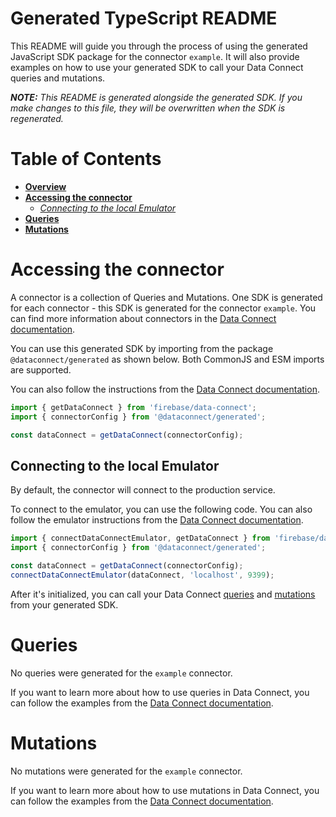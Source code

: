 # Generated TypeScript README
This README will guide you through the process of using the generated JavaScript SDK package for the connector `example`. It will also provide examples on how to use your generated SDK to call your Data Connect queries and mutations.

***NOTE:** This README is generated alongside the generated SDK. If you make changes to this file, they will be overwritten when the SDK is regenerated.*

# Table of Contents
- [**Overview**](#generated-javascript-readme)
- [**Accessing the connector**](#accessing-the-connector)
  - [*Connecting to the local Emulator*](#connecting-to-the-local-emulator)
- [**Queries**](#queries)
- [**Mutations**](#mutations)

# Accessing the connector
A connector is a collection of Queries and Mutations. One SDK is generated for each connector - this SDK is generated for the connector `example`. You can find more information about connectors in the [Data Connect documentation](https://firebase.google.com/docs/data-connect#how-does).

You can use this generated SDK by importing from the package `@dataconnect/generated` as shown below. Both CommonJS and ESM imports are supported.

You can also follow the instructions from the [Data Connect documentation](https://firebase.google.com/docs/data-connect/web-sdk#set-client).

```typescript
import { getDataConnect } from 'firebase/data-connect';
import { connectorConfig } from '@dataconnect/generated';

const dataConnect = getDataConnect(connectorConfig);
```

## Connecting to the local Emulator
By default, the connector will connect to the production service.

To connect to the emulator, you can use the following code.
You can also follow the emulator instructions from the [Data Connect documentation](https://firebase.google.com/docs/data-connect/web-sdk#instrument-clients).

```typescript
import { connectDataConnectEmulator, getDataConnect } from 'firebase/data-connect';
import { connectorConfig } from '@dataconnect/generated';

const dataConnect = getDataConnect(connectorConfig);
connectDataConnectEmulator(dataConnect, 'localhost', 9399);
```

After it's initialized, you can call your Data Connect [queries](#queries) and [mutations](#mutations) from your generated SDK.

# Queries

No queries were generated for the `example` connector.

If you want to learn more about how to use queries in Data Connect, you can follow the examples from the [Data Connect documentation](https://firebase.google.com/docs/data-connect/web-sdk#using-queries).

# Mutations

No mutations were generated for the `example` connector.

If you want to learn more about how to use mutations in Data Connect, you can follow the examples from the [Data Connect documentation](https://firebase.google.com/docs/data-connect/web-sdk#using-mutations).

